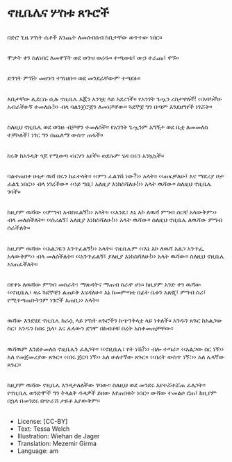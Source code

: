 # ኖዚቤሌና ሦስቱ ጸጉሮች

##
በድሮ ጊዜ ሦስት ሴቶች እንጨት ለመሰብሰብ ከቤታቸው ወጥተው ነበር።

##
ሞቃት ቀን ስለነበር ለመዋኘት ወደ ወንዝ ወረዱ። ተጫወቱ፤ ውኃ ተራጩ፤ ዋኙ።

##
ድንገት ምሽት መሆኑን ተገነዘቡ። ወደ መንደራቸውም ተጣደፉ።

##
እቤታቸው ሊደርሱ ሲሉ ኖዚቤሌ እጇን አንገቷ ላይ አደረገች። የአንገት ጌጧን ረስታዋለች! ‹‹እባካችሁ አብራችሁኝ ተመለሱ!›› ብላ ባልንጀሮቿን ለመነቻቸው። ጓደኞቿ ግን በጣም እንደዘግየች ነገሯት።

##
ስለዚህ ኖዚቤሌ ወደ ወንዙ ብቻዋን ተመለሰች። የአንገት ጌጧንም አግኝታ ወደ ቤቷ ለመመለስ ተቻኮለች፤ ነገር ግን በጨለማ ውስጥ ጠፋች።

##
ከሩቅ ከአንዲት ጎጆ የሚወጣ ብርሃን አየች። ወደሱም ሄዳ በሩን አንኳኳች።

##
ባልተጠበቀ ሁኔታ ዉሻ በሩን ከፈተላት። ‹‹ምን ፈልገሽ ነው?›› አላት። ‹‹ጠፍቻለሁ፤ እና ማደሪያ ቦታ ፈልጌ ነበር›› ብላ ነገረችው። ‹‹ነይ ግቢ፤ አለዚያ እነክስሻለሁ!›› አላት ዉሻው። ስለዚህ ኖዚቤሌ ገባች።

##
ከዚያም ዉሻው ‹‹ምግብ አብስዪልኝ!›› አላት። ‹‹እንዴ፣ እኔ እኮ ለዉሻ ምግብ ሰርቼ አላውቅም›› ብላ መለሰችለት። ‹‹ስሪልኝ፤ አለዚያ እነክስሻለሁ!›› አላት ዉሻው። ስለዚህ ኖዚቤሌ ለዉሻው ምግብ ሰራችለት።

##
ከዚያም ዉሻው ‹‹አልጋዬን አንጥፊልኝ!›› አላት። ኖዚቤሌም ‹‹እኔ እኮ ለዉሻ አልጋ አንጥፌ አላውቅም›› ብላ መለሰችለት። ‹‹አንጥፊልኝ፤ ያለዚያ እነክስሻለሁ!›› አላት ዉሻው። ስለዚህ ኖዚቤሌ አነጠፈችለት።

##
በየቀኑ ለዉሻው ምግብ መስራት፣ ማጽዳትና ማጠብ ስራዋ ሆነ። ከዚያም አንድ ቀን ዉሻው ‹‹ኖዚቤሌ፣ ዛሬ ጓደኞቼን ልጠይቅ እሄዳለሁ። እኔ ከመምጣቴ በፊት ቤቱን አጽጂ፤ ምግብ ስሪ፤ የሚተጣጠቡትንም ነገሮች እጠቢ›› አላት።

##
ዉሻው እንደሄደ ኖዚቤሌ ከራሷ ላይ ሦስት ጸጉሮችን ከጭንቅላቷ ላይ ነቀለች። አንዱን ጸጉር ከአልጋው ስር፣ አንዱን ከበሩ ኋላ፣ እና ሌላውን ደግሞ በከብቶቹ በረት አስቀመጠቻቸው።

##
ዉሻዉም እንደተመለሰ ኖዚቤሌን ፈለጋት። ‹‹ኖዚቤሌ፣ የት ነሽ?›› ብሎ ተጣራ። ‹‹አልጋው ስር ነኝ›› አለ የመጀመሪያው ጸጉር። ‹‹በሩ ጀርባ ነኝ›› አለ ሁለተኛው ጸጉር። ‹‹በረት ውስጥ ነኝ፣›› አለ ሌላኛው ጸጉር።

##
ከዚያም ዉሻው ኖዚቤሌ እንዳታለለችው ገባው። ስለዚህ ወደ መንደሩ እየተሯተሯጠ ፈለጋት። የኖዚቤሌ ወንድሞች ግን ትላልቅ ዱላዎች ይዘው እየጠበቁት ነበር። ውሻው ተመልሶ ሮጠ፤ ከዚያም በኋላ በመንደሩ በጭራሽ ታይቶ አያውቅም።

##
* License: [CC-BY]
* Text: Tessa Welch
* Illustration: Wiehan de Jager
* Translation: Mezemir Girma
* Language: am
